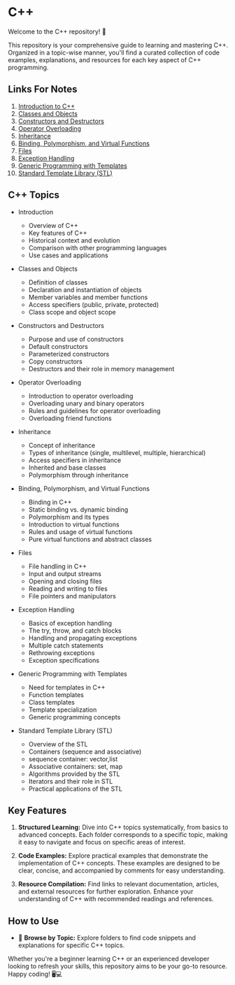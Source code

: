 # C++ 
Welcome to the C++ repository! 🚀

This repository is your comprehensive guide to learning and mastering C++. Organized in a topic-wise manner, you'll find a curated collection of code examples, explanations, and resources for each key aspect of C++ programming.
## Links For Notes

1. [Introduction to C++](https://vigneshvaranasi.github.io/CPlusPlus/Notes/Introduction%20to%20C++)
2. [Classes and Objects](#)
3. [Constructors and Destructors](#)
4. [Operator Overloading](#)
5. [Inheritance](#)
6. [Binding, Polymorphism, and Virtual Functions](#)
7. [Files](#)
8. [Exception Handling](#)
9. [Generic Programming with Templates](#)
10. [Standard Template Library (STL)](#)

## C++ Topics

- Introduction
    - Overview of C++
    - Key features of C++
    - Historical context and evolution
    - Comparison with other programming languages
    - Use cases and applications

- Classes and Objects
    - Definition of classes
    - Declaration and instantiation of objects
    - Member variables and member functions
    - Access specifiers (public, private, protected)
    - Class scope and object scope

- Constructors and Destructors
    - Purpose and use of constructors
    - Default constructors
    - Parameterized constructors
    - Copy constructors
    - Destructors and their role in memory management

- Operator Overloading
    - Introduction to operator overloading
    - Overloading unary and binary operators
    - Rules and guidelines for operator overloading
    - Overloading friend functions

- Inheritance
    - Concept of inheritance
    - Types of inheritance (single, multilevel, multiple, hierarchical)
    - Access specifiers in inheritance
    - Inherited and base classes
    - Polymorphism through inheritance

- Binding, Polymorphism, and Virtual Functions
    - Binding in C++
    - Static binding vs. dynamic binding
    - Polymorphism and its types
    - Introduction to virtual functions
    - Rules and usage of virtual functions
    - Pure virtual functions and abstract classes

- Files
    - File handling in C++
    - Input and output streams
    - Opening and closing files
    - Reading and writing to files
    - File pointers and manipulators

- Exception Handling
    - Basics of exception handling
    - The try, throw, and catch blocks
    - Handling and propagating exceptions
    - Multiple catch statements
    - Rethrowing exceptions
    - Exception specifications

- Generic Programming with Templates
    - Need for templates in C++
    - Function templates
    - Class templates
    - Template specialization
    - Generic programming concepts

- Standard Template Library (STL)
    - Overview of the STL
    - Containers (sequence and associative)
    - sequence container: vector,list
    - Associative containers: set, map
    - Algorithms provided by the STL
    - Iterators and their role in STL
    - Practical applications of the STL
    
    
## Key Features

1. **Structured Learning:** Dive into C++ topics systematically, from basics to advanced concepts. Each folder corresponds to a specific topic, making it easy to navigate and focus on specific areas of interest.

2. **Code Examples:** Explore practical examples that demonstrate the implementation of C++ concepts. These examples are designed to be clear, concise, and accompanied by comments for easy understanding.

3. **Resource Compilation:** Find links to relevant documentation, articles, and external resources for further exploration. Enhance your understanding of C++ with recommended readings and references.

## How to Use

- 📂 **Browse by Topic:** Explore folders to find code snippets and explanations for specific C++ topics.

Whether you're a beginner learning C++ or an experienced developer looking to refresh your skills, this repository aims to be your go-to resource. Happy coding! 🖥️💻
